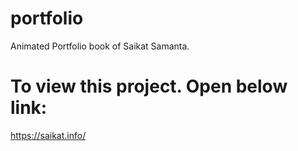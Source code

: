 # portfolio
Animated Portfolio book of Saikat Samanta.

# To view this project. Open below link:
https://saikat.info/
